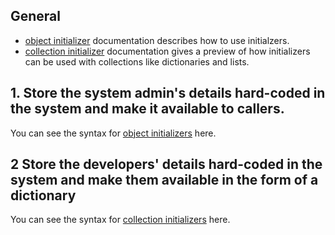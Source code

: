 ## General

- [object initializer][object-initializers] documentation describes how to use initialzers.
- [collection initializer][collection-initializers] documentation gives a preview of how initializers can be used with collections like dictionaries and lists.

## 1. Store the system admin's details hard-coded in the system and make it available to callers.

You can see the syntax for [object initializers][object-initializers] here.

## 2 Store the developers' details hard-coded in the system and make them available in the form of a dictionary

You can see the syntax for [collection initializers][collection-initializers] here.

[object-initializers]: https://docs.microsoft.com/en-us/dotnet/csharp/programming-guide/classes-and-structs/object-and-collection-initializers#object-initializers
[collection-initializers]: https://docs.microsoft.com/en-us/dotnet/csharp/programming-guide/classes-and-structs/object-and-collection-initializers#collection-initializers
